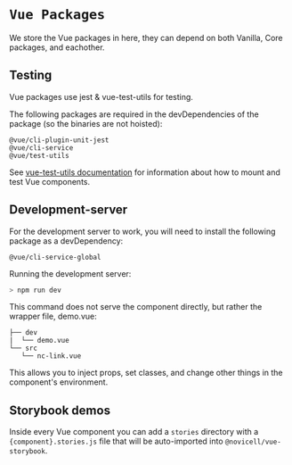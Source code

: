 # `Vue Packages`

We store the Vue packages in here, they can depend on both Vanilla, Core packages, and eachother.

## Testing
Vue packages use jest & vue-test-utils for testing.

The following packages are required in the devDependencies of the package (so the binaries are not hoisted):
```
@vue/cli-plugin-unit-jest
@vue/cli-service
@vue/test-utils
```

See [vue-test-utils documentation](https://vue-test-utils.vuejs.org/ "vue-test-utils") for information about how to mount and test Vue components.

## Development-server
For the development server to work, you will need to install the following package as a devDependency:
```
@vue/cli-service-global
```

Running the development server:
```bash
> npm run dev
```
This command does not serve the component directly, but rather the wrapper file, demo.vue:
```
├── dev
|  └── demo.vue
└── src
   └── nc-link.vue
```
This allows you to inject props, set classes, and change other things in the component's environment.

## Storybook demos
Inside every Vue component you can add a `stories` directory with a `{component}.stories.js` file that will be auto-imported into `@novicell/vue-storybook`.
